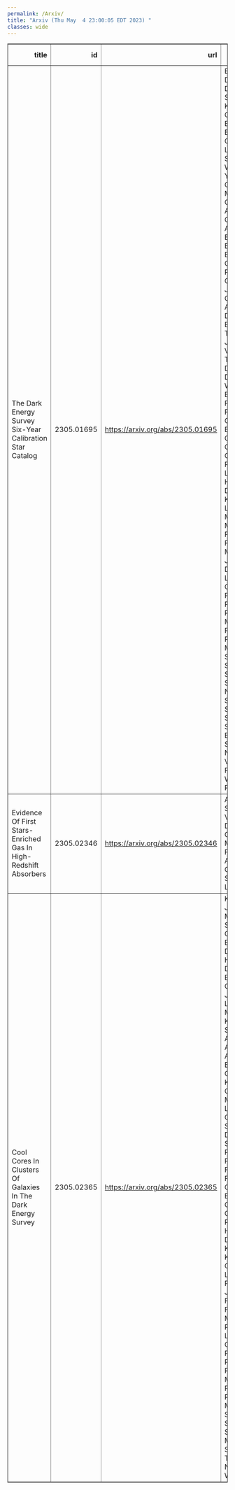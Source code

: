 ```yaml
---
permalink: /Arxiv/
title: "Arxiv (Thu May  4 23:00:05 EDT 2023) "
classes: wide
---
```

<table border="1" class="dataframe">
  <thead>
    <tr style="text-align: right;">
      <th>title</th>
      <th>id</th>
      <th>url</th>
      <th>authors</th>
      <th>Local Authors</th>
    </tr>
  </thead>
  <tbody>
    <tr>
      <td>The Dark Energy Survey Six-Year Calibration Star Catalog</td>
      <td>2305.01695</td>
      <td><a href="https://arxiv.org/abs/2305.01695" target="_blank">https://arxiv.org/abs/2305.01695</a></td>
      <td>E. S. Rykoff, D. L. Tucker, D. L. Burke, S. S. Allam, K. Bechtol, G. M. Bernstein, D. Brout, R. A. Gruendl, J. Lasker, J. A. Smith, W. C. Wester, B. Yanny, T. M. C. Abbott, M. Aguena, O. Alves, F. Andrade-Oliveira, J. Annis, D. Bacon, E. Bertin, D. Brooks, A. Carnero Rosell, J. Carretero, F. J. Castander, A. Choi, L. N. Da Costa, M. E. S. Pereira, T. M. Davis, J. De Vicente, H. T. Diehl, P. Doel, A. Drlica-Wagner, S. Everett, I. Ferrero, J. Frieman, J. García-Bellido, G. Giannini, D. Gruen, G. Gutierrez, S. R. Hinton, D. L. Hollowood, D. J. James, K. Kuehn, O. Lahav, J. L. Marshall, J. Mena-Fernández, F. Menanteau, J. Myles, B. D. Nord, R. L. C. Ogando, A. Palmese, A. Pieres, A. A. Plazas Malagón, M. Raveri, M. Rodgríguez-Monroy, E. Sanchez, B. Santiago, M. Schubnell, I. Sevilla-Noarbe, M. Smith, M. Soares-Santos, E. Suchyta, M. E. C. Swanson, T. N. Varga, M. Vincenzi, A. R. Walker, N. Weaverdyck, P. Wiseman</td>
      <td>Michael Rizzo Smith</td>
    </tr>
    <tr>
      <td>Evidence Of First Stars-Enriched Gas In High-Redshift Absorbers</td>
      <td>2305.02346</td>
      <td><a href="https://arxiv.org/abs/2305.02346" target="_blank">https://arxiv.org/abs/2305.02346</a></td>
      <td>A. Saccardi, S. Salvadori, V. D'Odorico, G. Cupani, M. Fumagalli, T. A. M. Berg, G. D. Becker, S. Ellison, S. Lopez</td>
      <td>Sebastian Lopez</td>
    </tr>
    <tr>
      <td>Cool Cores In Clusters Of Galaxies In The Dark Energy Survey</td>
      <td>2305.02365</td>
      <td><a href="https://arxiv.org/abs/2305.02365" target="_blank">https://arxiv.org/abs/2305.02365</a></td>
      <td>K. Graham, J. O'Donnell, M. M. Silverstein, O. Eiger, T. E. Jeltema, D. L. Hollowood, D. Cross, S. Everett, P. Giles, J. Jobel, D. Laubner, A. Mcdaniel, A. K. Romer, A. Swart, M. Aguena, S. Allam, O. Alves, D. Brooks, M. Carrasco Kind, J. Carretero, M. Costanzi, L. N. Da Costa, M. E. S. Pereira, J. De Vicente, S. Desai, J. P. Dietrich, P. Doel, I. Ferrero, J. Frieman, J. Garcia-Bellido, D. Gruen, R. A. Gruendl, S. R. Hinton, K. Honscheid, D. J. James, K. Kuehn, N. Kuropatkin, O. Lahav, J. L. Marshall, P. Melchior, J. Mena-Fernandez, F. Menanteau, R. Miquel, R. L. C. Ogando, A. Palmese, A. Pieres, A. A. Plazas Malagon, K. Reil, M. Rodriguez-Monroy, E. Sanchez, V. Scarpine, M. Schubnell, M. Smith, E. Suchyta, G. Tarle, C. To, N. Weaverdyck</td>
      <td>Chun-Hao To, Klaus Honscheid, Michael Rizzo Smith</td>
    </tr>
  </tbody>
</table>